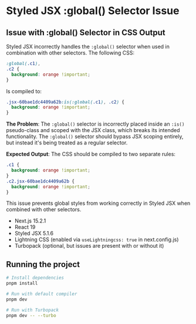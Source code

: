 # Styled JSX :global() Selector Issue

## Issue with :global() Selector in CSS Output

Styled JSX incorrectly handles the `:global()` selector when used in combination with other selectors. The following CSS:

```css
:global(.c1),
.c2 {
  background: orange !important;
}
```

Is compiled to:

```css
.jsx-60bae1dc4409a62b:is(:global(.c1), .c2) {
  background: orange !important;
}
```

**The Problem**: The `:global()` selector is incorrectly placed inside an `:is()` pseudo-class and scoped with the JSX class, which breaks its intended functionality. The `:global()` selector should bypass JSX scoping entirely, but instead it's being treated as a regular selector.

**Expected Output**: The CSS should be compiled to two separate rules:

```css
.c1 {
  background: orange !important;
}
.c2.jsx-60bae1dc4409a62b {
  background: orange !important;
}
```

This issue prevents global styles from working correctly in Styled JSX when combined with other selectors.

- Next.js 15.2.1
- React 19
- Styled JSX 5.1.6
- Lightning CSS (enabled via `useLightningcss: true` in next.config.js)
- Turbopack (optional, but issues are present with or without it)

## Running the project

```bash
# Install dependencies
pnpm install

# Run with default compiler
pnpm dev

# Run with Turbopack
pnpm dev -- --turbo
```
